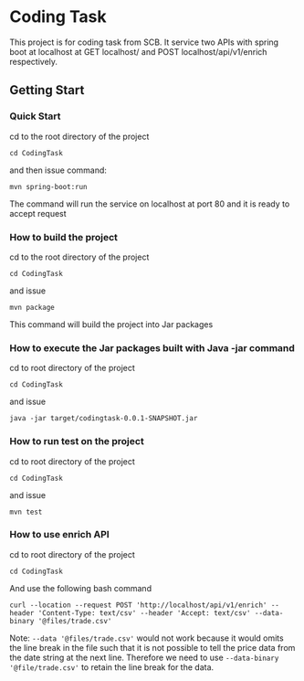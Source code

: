 
# Coding Task

This project is for coding task from SCB. It service two APIs with spring boot at localhost at GET localhost/ and POST localhost/api/v1/enrich respectively.

## Getting Start

### Quick Start
cd to the root directory of the project

`cd CodingTask`

and then issue command:

`mvn spring-boot:run`

The command will run the service on localhost at port 80 and it is ready to accept request

### How to build the project

cd to the root directory of the project 

`cd CodingTask`

and issue

`mvn package`

This command will build the project into Jar packages

### How to execute the Jar packages built with Java -jar command

cd to root directory of the project 

`cd CodingTask`

and issue

`java -jar target/codingtask-0.0.1-SNAPSHOT.jar`

### How to run test on the project

cd to root directory of the project

`cd CodingTask`

and issue

`mvn test`

### How to use enrich API

cd to root directory of the project

`cd CodingTask`

And use the following bash command

`curl --location --request POST 'http://localhost/api/v1/enrich' --header 'Content-Type: text/csv' --header 'Accept: text/csv' --data-binary '@files/trade.csv'`

Note: `--data '@files/trade.csv'` would not work because it would omits the line break in the file such that it is not possible to tell the price data from the date string at the next line. Therefore we need to use `--data-binary '@file/trade.csv'` to retain the line break for the data.

